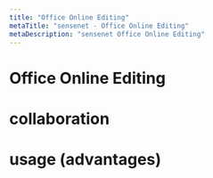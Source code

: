 ```yaml
---
title: "Office Online Editing"
metaTitle: "sensenet - Office Online Editing"
metaDescription: "sensenet Office Online Editing"
---
```


# Office Online Editing
# collaboration
# usage (advantages)
